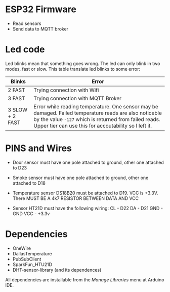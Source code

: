 # ESP32 Firmware

* Read sensors
* Send data to MQTT broker


# Led code

Led blinks mean that something goes wrong. The led can only blink in two
modes, fast or slow. This table translate led blinks to some error:

|Blinks|Error|
|---|---|
|2 FAST|Trying connection with Wifi|
|3 FAST|Trying connection with MQTT Broker|
|3 SLOW + 2 FAST|Error while reading temperature. One sensor may be damaged. Failed temperature reads are also noticeble by the value `-127` which is returned from failed reads. Upper tier can use this for accoutability so I left it.|
 
# PINS and Wires

* Door sensor must have one pole attached to ground, other one attached to D23
* Smoke sensor must have one pole attached to ground, other one attached to D18
* Temperature sensor DS18B20 must be attached to D19. VCC is +3.3V. There MUST BE A 4k7 RESISTOR BETWEEN DATA AND VCC

* Sensor HT21D must have the following wiring:
						CL - D22
						DA - D21
						GND - GND
						VCC - +3.3v

# Dependencies

* OneWire
* DallasTemperature
* PubSubClient
* SparkFun_HTU21D
* DHT-sensor-library (and its dependences)

All dependencies are installable from the _Manage Libraries_ menu at Arduino IDE.
